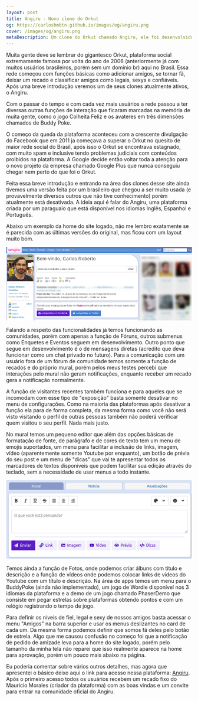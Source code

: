 ```yaml
---
layout: post
title: Angiru - Novo clone do Orkut
og: https://carloshmbtn.github.io/images/og/angiru.png
cover: /images/og/angiru.png
metaDescription: Um clone do Orkut chamado Angiru, ele foi desenvolvido por um paraguaio chamado Mauricio, aqui falo um pouco sobre essa plataforma
---
```


Muita gente deve se lembrar do gigantesco Orkut, plataforma social extremamente famosa por volta do ano de 2006 (anteriormente já com muitos usuários brasileiros, porém sem um domínio br) aqui no Brasil. Essa rede começou com funções básicas como adicionar amigos, se tornar fã, deixar um recado e classificar amigos como legais, sexys e confiáveis. Após uma breve introdução veremos um de seus clones atualmente ativos, o Angiru.

Com o passar do tempo e com cada vez mais usuários a rede passou a ter diversas outras funções de interação que ficaram marcadas na memória de muita gente, como o jogo Colheita Feliz e os avateres em três dimensões chamados de Buddy Poke. 

O começo da queda da plataforma aconteceu com a crescente divulgação do Facebook que em 2011 ja começava a superar o Orkut no quesito de maior rede social do Brasil, após isso o Orkut se encontrava estagnado, com muito spam e inclusive tendo problemas judiciais com conteúdos proibidos na plataforma. A Google decide então voltar toda a atenção para o novo projeto da empresa chamado Google Plus que nunca conseguiu chegar nem perto do que foi o Orkut. 

Feita essa breve introdução e entrando na área dos clones desse site ainda tivemos uma versão feita por um brasileiro que chegou a ser muito usada (e provavelmente diversos outros que não tive conhecimento) porém atualmente está desativada. A ideia aqui é falar do Angiru, uma plataforma criada por um paraguaio que está disponível nos idiomas Inglês, Espanhol e Português. 

Abaixo um exemplo da home do site logado, não me lembro exatamente se é parecida com as últimas versões do original, mas ficou com um layout muito bom.

![home do site Angiru](/images/posts/angiru/angiru-home.png "home do site Angiru")

Falando a respeito das funcionalidades já temos funcionando as comunidades, porém com apenas a função de Fóruns, outros submenus como Enquetes e Eventos seguem em desenvolvimento. Outro ponto que segue em desenvolvimento é o de mensagens diretas (acredito que deva funcionar como um chat privado no futuro). Para a comunicação com um usuário fora de um fórum de comunidade temos somente a função de recados e do próprio mural, porém pelos meus testes percebi que interações pelo mural não geram notificações, enquanto receber um recado gera a notificação normalmente.

A função de visitantes recentes também funciona e para aqueles que se incomodam com esse tipo de "exposição" basta somente desativar no menu de configurações. Como na maioria das plataformas após desativar a função ela para de forma completa, da mesma forma como você não será visto visitando o perfil de outras pessoas também não poderá verificar quem visitou o seu perfil. Nada mais justo. 

No mural temos um pequeno editor que além das opções básicas de formatação de fonte, de parágrafo e de cores de texto tem um menu de emojis suportados, um menu para facilitar a inclusão de links, imagem, vídeo (aparentemente somente Youtube por enquanto), um botão de prévia do seu post e um menu de "dicas" que vai te apresentar todos os marcadores de textos disponíveis que podem facilitar sua edição através do teclado, sem a necessidade de usar menus a todo instante. 

![editor angiru](/images/posts/angiru/editor.png "editor angiru")

Temos ainda a função de Fotos, onde podemos criar álbuns com título e descrição e a função de vídeos onde podemos colocar links de vídeos do Youtube com um título e descrição. Na área de apps temos um menu para o BuddyPoke (ainda não implementado), um jogo de Wordle disponível nos 3 idiomas da plataforma e a demo de um jogo chamado PhaserDemo que consiste em pegar estrelas sobre plataformas obtendo pontos e com um relógio registrando o tempo de jogo.

Para definir os níveis de fiel, legal e sexy de nossos amigos basta acessar o menu "Amigos" na barra superior e usar os menus deslizantes no card de cada um. Da mesma forma podemos definir que somos fã deles pelo botão de estrela. Algo que me causou confusão no começo foi que a notificação de pedido de amizade leva para a home do site logado, porém pelo tamanho da minha tela não reparei que isso realmente aparece na home para aprovação, porém um pouco mais abaixo na página.

Eu poderia comentar sobre vários outros detalhes, mas agora que apresentei o básico deixo aqui o link para acesso nessa plataforma: [Angiru](https://angiru.com.py "página inicial do Angiru"). Após o primeiro acesso todos os usuários recebem um recado fixo do Mauricio Morales (criador da plataforma) com as boas vindas e um convite para entrar na comunidade oficial do Angiru. 